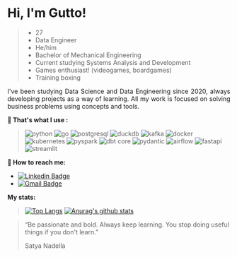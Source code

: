 # Hi, I'm Gutto!

> * 27
> * Data Engineer
> * He/him
> * Bachelor of Mechanical Engineering
> * Current studying Systems Analysis and Development
> * Games enthusiast! (videogames, boardgames)
> * Training boxing


<div style="text-align: justify;">  I've been studying Data Science and Data Engineering since 2020, always developing projects as a way of learning. All my work is focused on solving business problems using concepts and tools.
</div>
<p>
</p>  

**:thinking: That's what I use :**

> ![python](https://img.shields.io/badge/Python-14354C?style=for-the-badge&logo=python&logoColor=white)
> ![go](https://img.shields.io/badge/Go-00ADD8?style=for-the-badge&logo=go&logoColor=white)
> ![postgresql](https://img.shields.io/badge/PostgreSQL-316192?style=for-the-badge&logo=postgresql&logoColor=white)
> ![duckdb](https://img.shields.io/badge/DuckDB-FFF000?style=for-the-badge&logo=duckdb&logoColor=black)
> ![kafka](https://img.shields.io/badge/Kafka-232F3E?style=for-the-badge&logo=apache-kafka&logoColor=white)
> ![docker](https://img.shields.io/badge/Docker-2496ED?style=for-the-badge&logo=Docker&logoColor=white)
> ![kubernetes](https://img.shields.io/badge/Kubernetes-326CE5?style=for-the-badge&logo=kubernetes&logoColor=white)
> ![pyspark](https://img.shields.io/badge/PySpark-E25A1C?style=for-the-badge&logo=apache-spark&logoColor=white)
> ![dbt core](https://img.shields.io/badge/dbt_Core-FF694B?style=for-the-badge&logo=dbt&logoColor=white)
> ![pydantic](https://img.shields.io/badge/Pydantic-E92063?style=for-the-badge&logo=pydantic&logoColor=white)
> ![airflow](https://img.shields.io/badge/Airflow-e84545?style=for-the-badge&logo=apache-airflow&logoColor=white)
> ![fastapi](https://img.shields.io/badge/FastAPI-009688?style=for-the-badge&logo=fastapi&logoColor=white)
> ![streamlit](https://img.shields.io/badge/Streamlit-FF4B4B?style=for-the-badge&logo=streamlit&logoColor=white)

**:house_with_garden: How to reach me:**
* [![Linkedin Badge](https://img.shields.io/badge/-LinkedIn-blue?style=flat&logo=LinkedIn&logoColor=white)](https://www.linkedin.com/in/gutto-laudie/)
* [![Gmail Badge](https://img.shields.io/badge/-Gmail-c14438?style=flat-square&logo=Gmail&logoColor=white&link=mailto:guttolaudie@gmail.com)](mailto:guttolaudie@gmail.com)

**My stats:**

> [![Top Langs](https://github-readme-stats.vercel.app/api/top-langs?username=guttof&hide=jupyter%20notebook,html,dart&theme=tokyonight)](https://github.com/anuraghazra/github-readme-stats)
[![Anurag's github stats](https://github-readme-stats.vercel.app/api?username=guttof&show_icons=true&theme=tokyonight)](https://github.com/anuraghazra/github-readme-stats)

<p>
</p> 

<blockquote> “Be passionate and bold. Always keep learning. You stop doing useful things if you don't learn.”
</p> Satya Nadella</p> </blockquote> 


